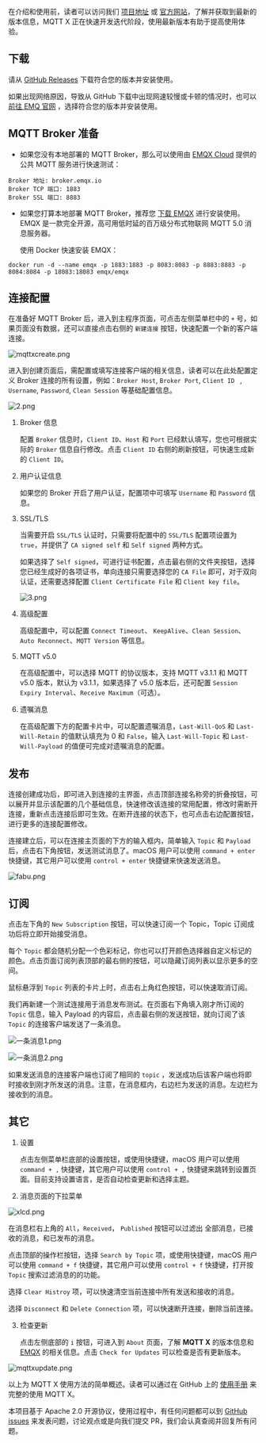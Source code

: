 在介绍和使用前，读者可以访问我们 [项目地址](https://github.com/emqx/MQTTX) 或 [官方网站](https://mqttx.app)，了解并获取到最新的版本信息，MQTT X 正在快速开发迭代阶段，使用最新版本有助于提高使用体验。



## 下载

请从 [GitHub Releases](https://github.com/emqx/MQTTX/releases) 下载符合您的版本并安装使用。

如果出现网络原因，导致从 GitHub 下载中出现网速较慢或卡顿的情况时，也可以 [前往 EMQ 官网](https://www.emqx.com/zh/downloads/MQTTX/) ，选择符合您的版本并安装使用。



## MQTT Broker 准备

- 如果您没有本地部署的 MQTT Broker，那么可以使用由 [EMQX Cloud](https://www.emqx.com/en/cloud) 提供的公共 MQTT 服务进行快速测试：

```
Broker 地址: broker.emqx.io
Broker TCP 端口: 1883
Broker SSL 端口: 8883
```

- 如果您打算本地部署 MQTT Broker，推荐您 [下载 EMQX](https://github.com/emqx/emqx/releases) 进行安装使用。EMQX 是一款完全开源，高可用低时延的百万级分布式物联网 MQTT 5.0 消息服务器。

  使用 Docker 快速安装 EMQX：

```shell
docker run -d --name emqx -p 1883:1883 -p 8083:8083 -p 8883:8883 -p 8084:8084 -p 18083:18083 emqx/emqx
```



## 连接配置

在准备好 MQTT Broker 后，进入到主程序页面，可点击左侧菜单栏中的 `+` 号，如果页面没有数据，还可以直接点击右侧的 `新建连接` 按钮，快速配置一个新的客户端连接。

![mqttxcreate.png](https://static.emqx.net/images/a2e171f179fe4ccd93ea7514ee4d9364.png)

进入到创建页面后，需配置或填写连接客户端的相关信息，读者可以在此处配置定义 Broker 连接的所有设置，例如：`Broker Host`, `Broker Port`, `Client ID ` , `Username`, `Password`, `Clean Session` 等基础配置信息。

![2.png](https://static.emqx.net/images/ad82e1d8dda141e3921e9b71d3967e44.png)

1. Broker 信息

   配置 `Broker` 信息时，`Client ID`、`Host` 和 `Port` 已经默认填写，您也可根据实际的 `Broker` 信息自行修改。点击 `Client ID` 右侧的刷新按钮，可快速生成新的 `Client ID`。

2. 用户认证信息

   如果您的 Broker 开启了用户认证，配置项中可填写 `Username` 和 `Password` 信息。

3. SSL/TLS

   当需要开启 `SSL/TLS` 认证时，只需要将配置中的 `SSL/TLS` 配置项设置为 `true`，并提供了 `CA signed self` 和 `Self signed` 两种方式。

   如果选择了 `Self signed`，可进行证书配置，点击最右侧的文件夹按钮，选择您已经生成好的各项证书，单向连接只需要选择您的 `CA File` 即可，对于双向认证，还需要选择配置 `Client Certificate File` 和 `Client key file`。

    ![3.png](https://static.emqx.net/images/f29056efe253cbb3b3b986000615bde5.png)

4. 高级配置

   高级配置中，可以配置 `Connect Timeout`、 `KeepAlive`、`Clean Session`、`Auto Reconnect`、`MQTT Version` 等信息。

5. MQTT v5.0

   在高级配置中，可以选择 MQTT 的协议版本，支持 MQTT v3.1.1 和 MQTT v5.0 版本，默认为 v3.1.1，如果选择了 v5.0 版本后，还可配置 `Session Expiry Interval`、`Receive Maximum`（可选）。

6. 遗嘱消息

   在高级配置下方的配置卡片中，可以配置遗嘱消息，`Last-Will-QoS` 和 `Last-Will-Retain` 的值默认填充为 0 和 `False`，输入 `Last-Will-Topic` 和 `Last-Will-Payload` 的值便可完成对遗嘱消息的配置。



## 发布

连接创建成功后，即可进入到连接的主界面，点击顶部连接名称旁的折叠按钮，可以展开并显示该配置的几个基础信息，快速修改该连接的常用配置，修改时需断开连接，重新点击连接后即可生效。在断开连接的状态下，也可点击右边配置按钮，进行更多的连接配置修改。

连接建立后，可以在连接主页面的下方的输入框内，简单输入 `Topic` 和 `Payload` 后，点击右下角按钮，发送测试消息了。macOS 用户可以使用 `command + enter` 快捷键，其它用户可以使用 `control + enter` 快捷键来快速发送消息。

![fabu.png](https://static.emqx.net/images/3932f09038e85220800acc665df1dac8.png)



## 订阅

点击左下角的 `New Subscription` 按钮，可以快速订阅一个 Topic，Topic 订阅成功后将立即开始接受消息。

每个 `Topic` 都会随机分配一个色彩标记，你也可以打开颜色选择器自定义标记的颜色。点击页面订阅列表顶部的最右侧的按钮，可以隐藏订阅列表以显示更多的空间。

鼠标悬浮到 `Topic` 列表的卡片上时，点击右上角红色按钮，可以快速取消订阅。

我们再新建一个测试连接用于消息发布测试。在页面右下角填入刚才所订阅的 `Topic` 信息，输入 Payload 的内容后，点击最右侧的发送按钮，就向订阅了该 `Topic` 的连接客户端发送了一条消息。

![一条消息1.png](https://static.emqx.net/images/4d0d28d4e20bee6e0fc6e9c5c941862c.png)

![一条消息2.png](https://static.emqx.net/images/8b07a1550c349621fb2ae5676b5fda1c.png)

如果发送消息的连接客户端也订阅了相同的 `topic` ，发送成功后该客户端也将即时接收到刚才所发送的消息。注意，在消息框内，右边栏为发送的消息。左边栏为接收到的消息。



## 其它

1. 设置

   点击左侧菜单栏底部的设置按钮，或使用快捷键，macOS 用户可以使用 `command + ,` 快捷键，其它用户可以使用 `control + ,` 快捷键来跳转到设置页面。目前支持设置语言，是否自动检查更新和选择主题。

2. 消息页面的下拉菜单

![xlcd.png](https://static.emqx.net/images/37076c58c377111a1c59e0cfa88a97f2.png)

   在消息栏右上角的 `All`，`Received`， `Published` 按钮可以过滤出 全部消息，已接收的消息，和已发布的消息。

   点击顶部的操作栏按钮，选择 `Search by Topic` 项，或使用快捷键，macOS 用户可以使用 `command + f` 快捷键，其它用户可以使用 `control + f` 快捷键，打开按 `Topic` 搜索过滤消息的的功能。

   选择 `Clear Histroy` 项，可以快速清空当前连接中所有发送和接收的消息。

   选择 `Disconnect` 和 `Delete Connection` 项，可以快速断开连接，删除当前连接。

3. 检查更新

   点击左侧底部的 `i` 按钮，可进入到 `About` 页面，了解 **MQTT X** 的版本信息和 [EMQX](https://www.emqx.com/en) 的相关信息。点击 `Check for Updates` 可以检查是否有更新版本。

![mqttxupdate.png](https://static.emqx.net/images/de17680e289b43e3c555a1a40315ec1c.png)


以上为 MQTT X 使用方法的简单概述。读者可以通过在 GitHub 上的 [使用手册](https://github.com/emqx/MQTTX/blob/master/docs/manual.md) 来完整的使用 MQTT X。

本项目基于 Apache 2.0 开源协议，使用过程中，有任何问题都可以到 [GitHub issues](https://github.com/emqx/MQTTX/issues) 来发表问题，讨论观点或是向我们提交 PR，我们会认真查阅并回复所有问题。
